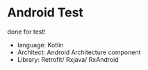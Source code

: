 # Android Test

done for test!
* language: Kotlin
* Architect: Android Architecture component
* Library: Retrofit/ Rxjava/ RxAndroid
